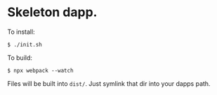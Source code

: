 # Skeleton dapp.

To install:

```
$ ./init.sh
```

To build:

```
$ npx webpack --watch
```

Files will be built into `dist/`. Just symlink that dir into your dapps path.

